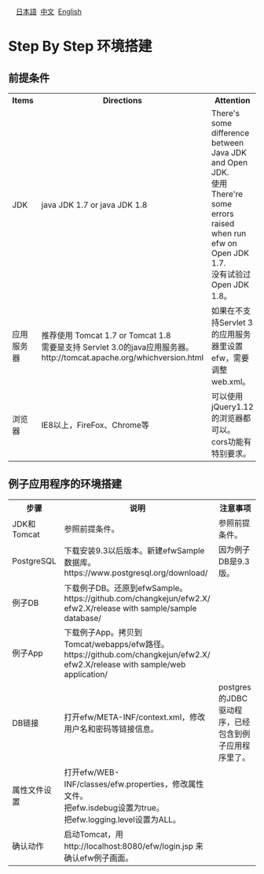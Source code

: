 &nbsp;&nbsp;&nbsp;&nbsp;<a href="../日本語/step_by_step.md">日本語</a>
&nbsp;<a href="../中文/step_by_step.md">中文</a>
&nbsp;<a href="../English/step_by_step.md">English</a>
<H1>Step By Step 环境搭建</H1>

<h2>前提条件</h2>
<table>
<tr>
	<th>Items</th><th>Directions</th><th>Attention</th>
</tr>
<tr>
	<td>JDK</td><td>java JDK 1.7 or java JDK 1.8</td><td>There's some difference between Java JDK and Open JDK.<br>使用There're some errors raised when run efw on Open JDK 1.7.<br>没有试验过Open JDK 1.8。</td>
</tr>
<tr>
	<td>应用服务器</td><td>推荐使用 Tomcat 1.7 or Tomcat 1.8<br>需要是支持 Servlet 3.0的java应用服务器。<br>http://tomcat.apache.org/whichversion.html</td><td>如果在不支持Servlet 3的应用服务器里设置efw，需要调整web.xml。</td>
</tr>
<tr>
	<td>浏览器</td><td>IE8以上，FireFox、Chrome等</td><td>可以使用jQuery1.12的浏览器都可以。<br>cors功能有特别要求。</td>
</tr>
</table>
<h2>例子应用程序的环境搭建</h2>
<table>
<tr>
	<th>步骤</th><th>说明</th><th>注意事项</th>
</tr>
<tr>
	<td>JDK和Tomcat</td><td>参照前提条件。</td><td>参照前提条件。</td>
</tr>
<tr>
	<td>PostgreSQL</td><td>下载安装9.3以后版本。新建efwSample数据库。<br>https://www.postgresql.org/download/</td><td>因为例子DB是9.3版。</td>
</tr>
<tr>
	<td>例子DB</td><td>下载例子DB。还原到efwSample。<br>https://github.com/changkejun/efw2.X/<br>efw2.X/release with sample/sample database/</td><td></td>
</tr>
<tr>
	<td>例子App</td><td>下载例子App。拷贝到Tomcat/webapps/efw路径。<br>https://github.com/changkejun/efw2.X/<br>efw2.X/release with sample/web application/</td><td></td>
</tr>
<tr>
	<td>DB链接</td><td>打开efw/META-INF/context.xml，修改用户名和密码等链接信息。</td><td>postgres的JDBC驱动程序，已经包含到例子应用程序里了。</td>
</tr>
<tr>
	<td>属性文件设置</td><td>打开efw/WEB-INF/classes/efw.properties，修改属性文件。<br>把efw.isdebug设置为true。<br>把efw.logging.level设置为ALL。</td><td></td>
</tr>
<tr>
	<td>确认动作</td><td>启动Tomcat，用http://localhost:8080/efw/login.jsp 来确认efw例子画面。</td><td></td>
</tr>
</table>




